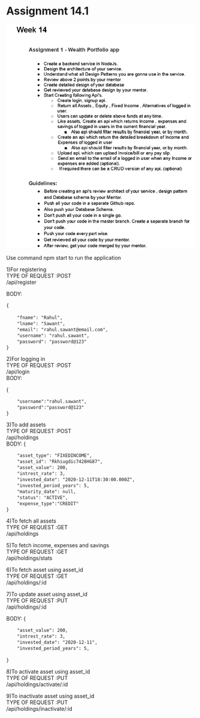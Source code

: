 # Assignment 14.1
![img](./Screenshot.PNG)

Use command npm start to run the application

1)For registering                                       <br>
TYPE OF REQUEST :POST                                   <br>
/api/register

BODY: 

    {

        "fname": "Rahul",
        "lname": "Sawant",
        "email": "rahul.sawant@email.com",
        "username": "rahul.sawant",
        "password": "password@123"
    }

2)For logging in                                            <br>
TYPE OF REQUEST :POST                                       <br>
/api/login                                                  <br>
BODY:                                                       <br>

{

        "username":"rahul.sawant",
        "password":"password@123"
    }

3)To add assets                                      <br>
TYPE OF REQUEST :POST                               <br>
/api/holdings                                       <br>
BODY: {

        "asset_type": "FIXEDINCOME",
        "asset_id": "Rkhiugdic7428HG87",
        "asset_value": 200,
        "intrest_rate": 3,
        "invested_date": "2020-12-11T18:30:00.000Z",
        "invested_period_years": 5,
        "maturity_date": null,
        "status": "ACTIVE",
        "expense_type":"CREDIT"
    }
	
4)To fetch all assets                               <br>
TYPE OF REQUEST :GET                            <br>
/api/holdings                                   <br>

5)To fetch income, expenses and savings         <br>
TYPE OF REQUEST :GET                            <br>
/api/holdings/stats                              <br>

6)To fetch asset using asset_id                  <br>
TYPE OF REQUEST :GET                             <br>
/api/holdings/:id                                <br>

7)To update asset using asset_id                <br>
TYPE OF REQUEST :PUT                           <br>
/api/holdings/:id                              <br>

BODY:
	{

        "asset_value": 200,
        "intrest_rate": 3,
        "invested_date": "2020-12-11",
        "invested_period_years": 5,
        
    }
	
8)To activate asset using asset_id<br>
TYPE OF REQUEST :PUT             <br>
/api/holdings/activate/:id       <br>

9)To inactivate asset using asset_id              <br>
TYPE OF REQUEST :PUT                             <br>
/api/holdings/inactivate/:id 